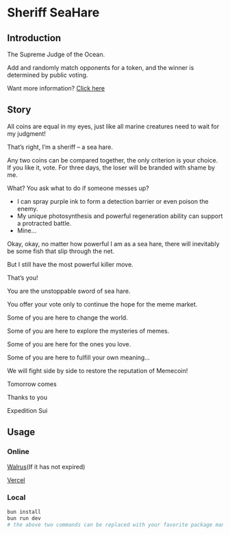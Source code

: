 # Sheriff SeaHare

## Introduction

The Supreme Judge of the Ocean.

Add and randomly match opponents for a token, and the winner is determined by public voting.

Want more information? [Click here](https://www.youtube.com/playlist?list=PL_JfNSpZuDJvHr7laj8QtuKpOPkJLITxz)

## Story

All coins are equal in my eyes, just like all marine creatures need to wait for my judgment!

That’s right, I’m a sheriff – a sea hare.

Any two coins can be compared together, the only criterion is your choice. If you like it, vote. For three days, the loser will be branded with shame by me.

What? You ask what to do if someone messes up?

- I can spray purple ink to form a detection barrier or even poison the enemy.
- My unique photosynthesis and powerful regeneration ability can support a protracted battle.
- Mine...

Okay, okay, no matter how powerful I am as a sea hare, there will inevitably be some fish that slip through the net.

But I still have the most powerful killer move.

That’s you!

You are the unstoppable sword of sea hare.

You offer your vote only to continue the hope for the meme market.

Some of you are here to change the world.

Some of you are here to explore the mysteries of memes.

Some of you are here for the ones you love.

Some of you are here to fulfill your own meaning...

We will fight side by side to restore the reputation of Memecoin!

Tomorrow comes

Thanks to you

Expedition Sui

## Usage

### Online

[Walrus](https://seahare.wal.app/)(If it has not expired)

[Vercel](https://sheriff-sea-hare.vercel.app/)

### Local

```bash
bun install
bun run dev
# the above two commands can be replaced with your favorite package management tool
```

